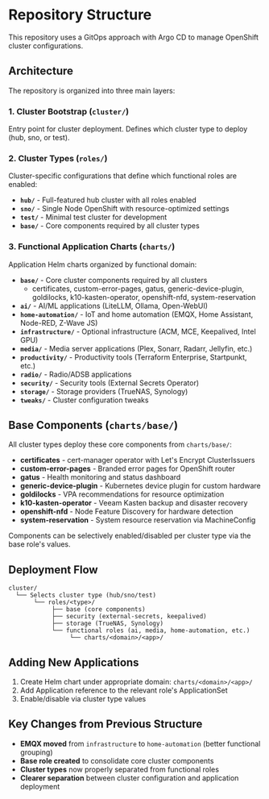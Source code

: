 # Repository Structure

This repository uses a GitOps approach with Argo CD to manage OpenShift cluster configurations.

## Architecture

The repository is organized into three main layers:

### 1. Cluster Bootstrap (`cluster/`)

Entry point for cluster deployment. Defines which cluster type to deploy (hub, sno, or test).

### 2. Cluster Types (`roles/`)

Cluster-specific configurations that define which functional roles are enabled:

- **`hub/`** - Full-featured hub cluster with all roles enabled
- **`sno/`** - Single Node OpenShift with resource-optimized settings
- **`test/`** - Minimal test cluster for development
- **`base/`** - Core components required by all cluster types

### 3. Functional Application Charts (`charts/`)

Application Helm charts organized by functional domain:

- **`base/`** - Core cluster components required by all clusters
  - certificates, custom-error-pages, gatus, generic-device-plugin, goldilocks, k10-kasten-operator, openshift-nfd, system-reservation
- **`ai/`** - AI/ML applications (LiteLLM, Ollama, Open-WebUI)
- **`home-automation/`** - IoT and home automation (EMQX, Home Assistant, Node-RED, Z-Wave JS)
- **`infrastructure/`** - Optional infrastructure (ACM, MCE, Keepalived, Intel GPU)
- **`media/`** - Media server applications (Plex, Sonarr, Radarr, Jellyfin, etc.)
- **`productivity/`** - Productivity tools (Terraform Enterprise, Startpunkt, etc.)
- **`radio/`** - Radio/ADSB applications
- **`security/`** - Security tools (External Secrets Operator)
- **`storage/`** - Storage providers (TrueNAS, Synology)
- **`tweaks/`** - Cluster configuration tweaks

## Base Components (`charts/base/`)

All cluster types deploy these core components from `charts/base/`:

- **certificates** - cert-manager operator with Let's Encrypt ClusterIssuers
- **custom-error-pages** - Branded error pages for OpenShift router
- **gatus** - Health monitoring and status dashboard
- **generic-device-plugin** - Kubernetes device plugin for custom hardware
- **goldilocks** - VPA recommendations for resource optimization
- **k10-kasten-operator** - Veeam Kasten backup and disaster recovery
- **openshift-nfd** - Node Feature Discovery for hardware detection
- **system-reservation** - System resource reservation via MachineConfig

Components can be selectively enabled/disabled per cluster type via the base role's values.

## Deployment Flow

```
cluster/
  └── Selects cluster type (hub/sno/test)
       └── roles/<type>/
            ├── base (core components)
            ├── security (external-secrets, keepalived)
            ├── storage (TrueNAS, Synology)
            └── functional roles (ai, media, home-automation, etc.)
                 └── charts/<domain>/<app>/
```

## Adding New Applications

1. Create Helm chart under appropriate domain: `charts/<domain>/<app>/`
2. Add Application reference to the relevant role's ApplicationSet
3. Enable/disable via cluster type values

## Key Changes from Previous Structure

- **EMQX moved** from `infrastructure` to `home-automation` (better functional grouping)
- **Base role created** to consolidate core cluster components
- **Cluster types** now properly separated from functional roles
- **Clearer separation** between cluster configuration and application deployment
